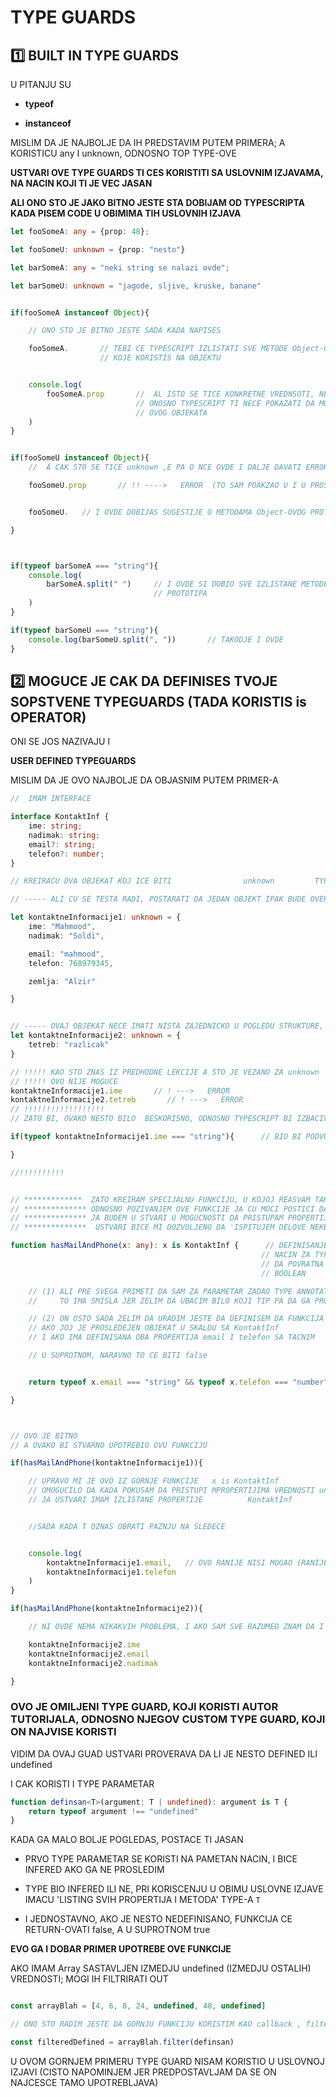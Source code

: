 # TYPE GUARDS

## :one: BUILT IN TYPE GUARDS

U PITANJU SU

- **typeof**

- **instanceof**

MISLIM DA JE NAJBOLJE DA IH PREDSTAVIM PUTEM PRIMERA; A KORISTICU any I unknown, ODNOSNO TOP TYPE-OVE

**USTVARI OVE TYPE GUARDS TI CES KORISTITI SA USLOVNIM IZJAVAMA, NA NACIN KOJI TI JE VEC JASAN**

**ALI ONO STO JE JAKO BITNO JESTE STA DOBIJAM OD TYPESCRIPTA KADA PISEM CODE U OBIMIMA TIH USLOVNIH IZJAVA**

```typescript
let fooSomeA: any = {prop: 48};

let fooSomeU: unknown = {prop: "nesto"}

let barSomeA: any = "neki string se nalazi ovde";

let barSomeU: unknown = "jagode, sljive, kruske, banane"


if(fooSomeA instanceof Object){

    // ONO STO JE BITNO JESTE SADA KADA NAPISES

    fooSomeA.       // TEBI CE TYPESCRIPT IZLISTATI SVE METODE Object-OVOG PROTOTIPA
                    // KOJE KORISTIS NA OBJEKTU


    console.log(
        fooSomeA.prop       //  AL ISTO SE TICE KONKRETNE VREDNSOTI, NECES DOBIJATI NIKAKVE                     // SUGESTIJE,
                            // ONOSNO TYPESCRIPT TI NECE POKAZATI DA MOZES IZABRATI PROPERTI
                            // OVOG OBJEKATA
    )
}


if(fooSomeU instanceof Object){
    //  A CAK STO SE TICE unknown ,E PA O NCE OVDE I DALJE DAVATI ERROR

    fooSomeU.prop       // !! ---->   ERROR  (TO SAM POAKZAO U I U PROSLOJ LEKCIJI)


    fooSomeU.   // I OVDE DOBIJAS SUGESTIJE O METODAMA Object-OVOG PROTOTIPA

}



if(typeof barSomeA === "string"){
    console.log(
        barSomeA.split(" ")     // I OVDE SI DOBIO SVE IZLISTANE METODE string-OVOG 
                                // PROTOTIPA
    )
}

if(typeof barSomeU === "string"){
    console.log(barSomeU.split(", "))       // TAKODJE I OVDE
}
```

## :two: MOGUCE JE CAK DA DEFINISES **TVOJE SOPSTVENE TYPEGUARDS** (TADA KORISTIS **is** OPERATOR)

ONI SE JOS NAZIVAJU I

**USER DEFINED TYPEGUARDS**

MISLIM DA JE OVO NAJBOLJE DA OBJASNIM PUTEM PRIMER-A

```typescript
//  IMAM INTERFACE

interface KontaktInf {
    ime: string;
    nadimak: string;
    email?: string;
    telefon?: number;
}

// KREIRACU DVA OBJEKAT KOJ ICE BITI                unknown         TYPE ANNOTATION-A

// ----- ALI CU SE TESTA RADI, POSTARATI DA JEDAN OBJEKT IPAK BUDE OVERLAPPING SA GORNJIM INTERFACE-OM

let kontaktneInformacije1: unknown = {
    ime: "Mahmood",
    nadimak: "Soldi",

    email: "mahmood",
    telefon: 768979345,

    zemlja: "Alzir"

}


// ----- OVAJ OBJEKAT NECE IMATI NISTA ZAJEDNICKO U POGLEDU STRUKTURE, SA KontaktInf TYPE-OM
let kontaktneInformacije2: unknown = {
    tetreb: "razlicak"
}

// !!!!! KAO STO ZNAS IZ PREDHODNE LEKCIJE A STO JE VEZANO ZA unknown
// !!!!! OVO NIJE MOGUCE
kontaktneInformacije1.ime       // ! --->   ERROR
kontaktneInformacije2.tetreb       // ! --->   ERROR
// !!!!!!!!!!!!!!!!!!
// ZATO BI, OVAKO NESTO BILO  BESKORISNO, ODNOSNO TYPESCRIPT BI IZBACIVAO ERROR

if(typeof kontaktneInformacije1.ime === "string"){      // BIO BI PODVUCENO ime KAO ERROROUS

}

//!!!!!!!!!!


// *************  ZATO KREIRAM SPECIJALNU FUNKCIJU, U KOJOJ REASVAM TAKAV PROBLEM
// ************** ODNOSNO POZIVANJEM OVE FUNKCIJE JA CU MOCI POSTICI DA U OBIMU USLOVNE IZJAVE
// ************** JA BUDEM U STVARI U MOGUCNOSTI DA PRISTUPAM PROPERTIJIMA VREDNOSTI unknown TYPE-A
// **************  USTVARI BICE MI DOZVOLJENO DA 'ISPITUJEM DELOVE NEKE unknown VREDNOSTI'

function hasMailAndPhone(x: any): x is KontaktInf {      // DEFINISANJE      is      OPERATORA NA OVAKAV
                                                        // NACIN ZA TYPE POVRATNE VREDNOSTI  ODREDICE
                                                        // DA POVRATNA VREDNSOT MORA BITI
                                                        // BOOLEAN

    // (1) ALI PRE SVEGA PRIMETI DA SAM ZA PARAMETAR ZADAO TYPE ANNOTATION          any
    //     TO IMA SMISLA JER ZELIM DA UBACIM BILO KOJI TIP PA DA GA PROVERAVAM

    // (2) ON OSTO SADA ZELIM DA URADIM JESTE DA DEFINISEM DA FUNKCIJA RETURN-UJE true
    // AKO JOJ JE PROSLEDEJEN OBJEKAT U SKALDU SA KontaktInf
    // I AKO IMA DEFINISANA OBA PROPERTIJA email I telefon SA TACNIM

    // U SUPROTNOM, NARAVNO TO CE BITI false


    return typeof x.email === "string" && typeof x.telefon === "number"

}



// OVO JE BITNO
// A OVAKO BI STVARNO UPOTREBIO OVU FUNKCIJU

if(hasMailAndPhone(kontaktneInformacije1)){

    // UPRAVO MI JE OVO IZ GORNJE FUNKCIJE   x is KontaktInf
    // OMOGUCILO DA KADA POKUSAM DA PRISTUPI MPROPERTIJIMA VREDNOSTI unknown TYPE-A
    // JA USTVARI IMAM IZLISTANE PROPERTIJE          KontaktInf


    //SADA KADA T OZNAS OBRATI PAZNJU NA SLEDECE


    console.log(
        kontaktneInformacije1.email,   // OVO RANIJE NISI MOGAO (RANIJE BI OVO TYPESCRIPT PODVUKAO KAO ERROR)
        kontaktneInformacije1.telefon
    )
}

if(hasMailAndPhone(kontaktneInformacije2)){

    // NI OVDE NEMA NIKAKVIH PROBLEMA, I AKO SAM SVE RAZUMEO ZNAM DA I NE TREB DA IH BUDE

    kontaktneInformacije2.ime
    kontaktneInformacije2.email
    kontaktneInformacije2.nadimak

}

```

### OVO JE OMILJENI TYPE GUARD, KOJI KORISTI AUTOR TUTORIJALA, ODNOSNO NJEGOV CUSTOM TYPE GUARD, KOJI ON NAJVISE KORISTI

VIDIM DA OVAJ GUAD USTVARI PROVERAVA DA LI JE NESTO DEFINED ILI undefined

I CAK KORISTI I TYPE PARAMETAR

```typescript
function definsan<T>(argument: T | undefined): argument is T {
    return typeof argument !== "undefined"
}
```

KADA GA MALO BOLJE POGLEDAS, POSTACE TI JASAN

- PRVO TYPE PARAMETAR SE KORISTI NA PAMETAN NACIN, I BICE INFERED AKO GA NE PROSLEDIM

- TYPE BIO INFERED ILI NE, PRI KORISCENJU U OBIMU USLOVNE IZJAVE IMACU 'LISTING SVIH PROPERTIJA I METODA' TYPE-A `T`

- I JEDNOSTAVNO, AKO JE NESTO NEDEFINISANO, FUNKCIJA CE RETURN-OVATI false, A U SUPROTNOM true

**EVO GA I DOBAR PRIMER UPOTREBE OVE FUNKCIJE**

AKO IMAM Array SASTAVLJEN IZMEDJU undefined (IZMEDJU OSTALIH) VREDNOSTI; MOGI IH FILTRIRATI OUT

```typescript

const arrayBlah = [4, 6, 8, 24, undefined, 48, undefined]

// ONO STO RADIM JESTE DA GORNJU FUNKCIJU KORISTIM KAO callback , filter METODE

const filteredDefined = arrayBlah.filter(definsan)
```

U OVOM GORNJEM PRIMERU TYPE GUARD NISAM KORISTIO U USLOVNOJ IZJAVI (CISTO NAPOMINJEM JER PREDPOSTAVLJAM DA SE ON NAJCESCE TAMO UPOTREBLJAVA)
